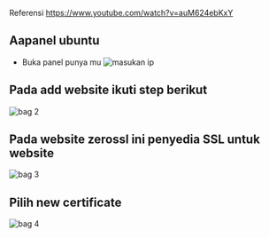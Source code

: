 
Referensi
https://www.youtube.com/watch?v=auM624ebKxY

## Aapanel ubuntu
- Buka panel punya mu
![masukan ip](https://user-images.githubusercontent.com/40717020/185724839-6f632634-88e5-46f8-bfd7-1262362b1d18.png)

## Pada add website ikuti step berikut
![bag 2](https://user-images.githubusercontent.com/40717020/185752762-e1f93cd9-33cb-42e0-b742-5938c1bb3971.png)

## Pada website zerossl ini penyedia SSL untuk website
![bag 3](https://user-images.githubusercontent.com/40717020/185752812-9c664515-d6bc-413b-aab5-6604f97297bf.png)

## Pilih new certificate
![bag 4](https://user-images.githubusercontent.com/40717020/185752856-fb9f5355-505d-4a9e-8cc5-19a5b2a997f1.png)
